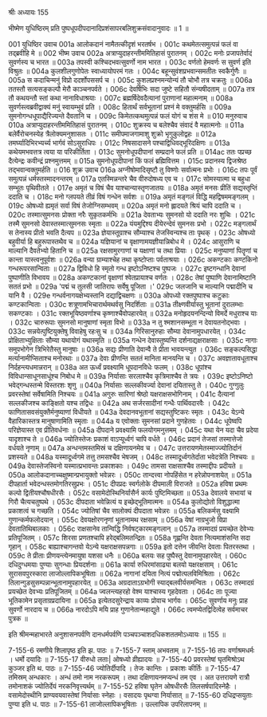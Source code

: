 श्रीः
अध्यायः 155

भीष्मेण युधिष्ठिरम् प्रति पुष्पधूपदीपदानादिप्रशंसापरबलिशुक्रसंवादानुवादः ॥ 1 ॥

001	युधिष्ठिर उवाच 
001a	आलोकदानं नामैतत्कीदृशं भरतर्षभ ।
001c	कथमेतत्समुत्पन्नं फलं वा तद्ब्रवीहि मे ॥
002	भीष्म उवाच 
002a	अत्राप्युदाहरन्तीममितिहासं पुरातनम् ।
002c	मनोः प्रजापतेर्वादं सुवर्णस्य च भारत ॥
003a	तपस्वी कश्चिदभवत्सुवर्णो नाम भारत ।
003c	वर्णतो हेमवर्णः स सुवर्ण इति विश्रुतः ॥
004a	कुलशीलगुणोपेतः स्वाध्यायोपरमं गतः ।
004c	बहून्सुवंशप्रभवान्समतीतः स्वकैर्गुणैः ॥
005a	स कदाचिन्मनुं विप्रो ददर्शोपससर्प च ।
005c	कुशलप्रश्नमन्योन्यं तौ चोभौ तत्र चक्रतुः ॥
006a	ततस्तौ सत्यसङ्कल्पौ मेरौ काञ्चनपर्वते ।
006c	देवर्षिभिः सदा जुष्टे सहितौ संन्यषीदताम् ॥
007a	तत्र तौ कथयन्तौ स्तां कथा नानाविधाश्रयाः ।
007c	ब्रह्मर्षिदेवदैत्यानां पुराणानां महात्मनाम् ॥
008a	सुवर्णस्त्वब्रवीद्वाक्यं मनुं स्वायम्भुवं प्रति ।
008c	हितार्थं सर्वभूतानां प्रश्नं मे वक्तुमर्हसि ॥
009a	सुमनोगन्धधूपाद्यैरिज्यन्ते दैवतानि च ।
009c	किमेतत्कथमुत्पन्नं फलं योगं च शंस मे ॥
010	मनुरुवाच 
010a	अत्राप्युदाहरन्तीममितिहासं पुरातनम् ।
010c	शुक्रस्य च बलेश्चैव संवादं वै महात्मनोः ॥
011a	बलेर्वैरोचनस्येह त्रैलोक्यमनुशासतः ।
011c	समीपमाजगामाशु शुक्रो भृगुकुलोद्वहः ॥
012a	तमर्घ्यादिभिरभ्यर्च्य भार्गवं सोऽसुराधिपः ।
012c	निषसादासने पश्चाद्विधिवद्भूरिदक्षिणः ॥
013a	कथेयमभवत्तत्र त्वया या परिकीर्तिता ।
013c	सुमनोधूपदीपानां सम्प्रदाने फलं प्रति ॥
014ac	ततः पप्रच्छ दैत्येन्द्रः कवीन्द्रं प्रश्नमुत्तमम् ॥
015a	सुमनोधूपदीपानां किं फलं ब्रह्मिवित्तम ।
015c	प्रदानस्य द्विजश्रेष्ठ तद्भवान्वक्तुमर्हति ॥
016	शुक्र उवाच 
016a	अग्नीषोमादिसृष्टौ तु विष्णोः सर्वात्मनः प्रभोः ।
016c	तपः पूर्वं समुत्पन्नं धर्मस्तस्मादनन्तरम् ॥
017a	एतस्मिन्नन्तरे चैव वीरुदोषध्य एव च ।
017c	सोमस्यात्मा च बहुधा सम्भूतः पृथिवीतले ।
017e	अमृतं च विषं चैव याश्चान्यास्तृणजातयः ॥
018a	अमृतं मनसः प्रीतिं सद्यस्तृप्तिं ददाति च ।
018c	मनो ग्लपयते तीव्रं विषं गन्धेन सर्वशः ॥
019a	अमृतं मङ्गलं विद्धि महद्विषममङ्गलम् ।
019c	ओषध्यो ह्यमृतं सर्वा विषं तेजोग्निसम्भवम् ॥
020a	अमृतं मनो ह्लादयते श्रियं चापि ददाति च ।
020c	तस्मात्सुमनसः प्रोक्ता नरैः सुकृतकर्मभिः ॥
021a	देवताभ्यः सुमनसो यो ददाति नरः शुचिः ।
021c	तस्मै सुमनसो देवास्तस्मात्सुमनसः स्मृताः ॥
022a	यंयमुद्दिश्य दीयेरन्देवं सुमनसः प्रभो ।
022c	मङ्गलार्थं स तेनास्य प्रीतो भवति दैत्यप ॥
023a	ज्ञेयास्तूग्राश्च सौम्याश्च तेजस्विन्यश्च ताः पृथक् ।
023c	ओषध्यो बहुवीर्या हि बहुरूपास्तथैव च ॥
024a	यज्ञियानां च वृक्षाणामयज्ञीयान्निबोध मे ।
024c	आसुराणि च माल्यानि दैवतेभ्यो हितानि च ॥
025a	रक्षसामुरगाणां च यक्षाणां च तथा प्रियाः ।
025c	मनुष्याणां पितॄणां च कान्ता यास्त्वनुपूर्वशः ॥
026a	वन्या ग्राम्याश्चेह तथा कृष्टोप्ताः पर्वताश्रयाः ।
026c	अकण्टकाः कण्टकिनो गन्धरूपरसान्विताः ॥
027a	द्विविधो हि स्मृतो गन्ध इष्टोऽनिष्टश्च पुष्पजः ।
027c	इष्टगन्धानि देवानां पुष्पाणीति विभावय ॥
028a	अकण्टकानां वृक्षाणां श्वेतप्रायाश्च वर्णतः ।
028c	तेषां पुष्पाणि देवानामिष्टानि सततं प्रभो ॥
029a	'पद्मं च तुलसी जातिरापः सर्वेषु पूजिता ।'
029c	जलजानि च माल्यानि पद्मादीनि च यानि वै ।
029e	गन्धर्वनागयक्षेभ्यस्तानि दद्याद्विचक्षणः ॥
030a	ओपध्यो रक्तपुष्पाश्च कटुकाः कण्टकान्विताः ।
030c	शत्रूणामभिचारार्थमथर्वसु निदर्शिताः ॥
031a	तीक्ष्णवीर्यास्तु भूतानां दुरालम्भाः सकण्टकाः ।
031c	रक्तभूयिष्ठवर्णाश्च कृष्णाश्चैवोपहारयेत् ॥
032a	मनोहृदयनन्दिन्यो विमर्दे मधुराश्च याः ।
032c	चारुरूपाः सुमनसो मानुषाणां स्मृता विभो ॥
033a	न तु श्मशानसम्भूता न देवायतनोद्भवाः ।
033c	सन्नयेत्पुष्टियुक्तेषु विवाहेषु रहःसु च ॥
034a	गिरिसानुरुहाः सौम्या देवानामुपधारयेत् ।
034c	प्रोक्षिताभ्युक्षिताः सौम्या यथायोगं यथास्मृति ॥
035a	गन्धेन देवास्तुष्यन्ति दर्शनाद्यक्षराक्षसाः ।
035c	नागाः समुपभोगेन त्रिभिरेतैस्तु मानुषाः ॥
036a	सद्यः प्रीणाति देवान्वै ते प्रीता भावयन्त्युत ।
036c	सङ्कल्पसिद्धा मर्त्यानामीप्सिताश्च मनोरथाः ॥
037a	देवाः प्रीणन्ति सततं मानिता मानयन्ति च ।
037c	अवज्ञातावधूताश्च निर्दहन्त्यधमान्नरान् ॥
038a	अत ऊर्ध्वं प्रवक्ष्यामि धूपदानविधेः फलम् ।
038c	धूपांश्च विविधान्साधूनसाधूंश्च निबोध मे ॥
039a	निर्यासाः सरलाश्चैव कृत्रिमाश्चैव ते त्रयः ।
039c	इष्टोऽनिष्टो भवेद्गन्धस्तन्मे विस्तरशः शृणु ॥
040a	निर्यासाः सल्लकीवर्ज्या देवानां दयितास्तु ते ।
040c	गुग्गुलुः प्रवरस्तेषां सर्वेषामिति निश्चयः ॥
041a	अगुरुः सारिणां श्रेष्ठो यक्षराक्षसभोगिनाम् ।
041c	दैत्यानां सल्लकीजश्च काङ्क्षितो यश्च तद्विधः ॥
042a	अथ सर्जरसादीनां गन्धैः पार्थिवदारवैः ।
042c	फाणितासवसंयुक्तैर्मनुष्याणां विधीयते ॥
043a	देवदानवभूतानां सद्यस्तुष्टिकरः स्मृतः ।
043c	येऽन्ये वैहारिकास्तत्र मानुषाणामिति स्मृताः ॥
044a	य एवोक्ताः सुमनसां प्रदाने गुणहेतवः ।
044c	धूपेष्वपि परिज्ञेयास्त एव प्रीतिवर्धनाः ॥
045a	दीपदाने प्रवक्ष्यामि फलयोगमनुत्तमम् ।
045c	यथा येन यदा चैव प्रदेया यादृशाश्च ते ॥
046a	ज्योतिस्तेजः प्रकाशं वाऽप्यूर्ध्वगं चापि वर्धते ।
046c	प्रदानं तेजसां तस्मात्तेजो वर्धयते नृणाम् ॥
047a	अन्धन्तमस्तमिस्रं च दक्षिणायनमेव च ।
047c	उत्तरायणमेतस्माज्ज्योतिर्दानं प्रशस्यते ॥
048a	यस्मादूर्ध्वगमे तत्तु तमसश्चैव भेषजम् ।
048c	तस्मादूर्ध्वगतेर्दाता भवेदत्रेति निश्चयः ॥
049a	देवास्तेजस्विनो यस्मात्प्रभावन्तः प्रकाशकाः ।
049c	तामसा राक्षसाश्चैव तस्माद्दीपः प्रदीयते ॥
050a	आलोकदानाच्चक्षुष्मान्प्रभायुक्तो भवेन्नरः ।
050c	तान्दत्त्वा नोपहिंसेत न हरेन्नोपनाशयेत् ॥
051a	दीपहार्ता भवेदन्धस्तमोगतिरसुप्रभः ।
051c	दीपप्रदः स्वर्गलोके दीपमाली विराजते ॥
052a	हविषा प्रथमः कल्पो द्वितीयश्चौषधीरसैः ।
052c	वसामेदोस्थिनिर्यासैर्न कार्यः पुष्टिमिच्छता ॥
053a	देवालये सभायां च गिरौ चैत्यचतुष्पथे ।
053c	दीपदाता भवेन्नित्यं य इच्छेद्भूतिमात्मनः ॥
054a	कुलोद्योतो विशुद्धात्मा प्रकाशत्वं च गच्छति ।
054c	ज्योतिषां चैव सालोक्यं दीपदाता भवेन्नरः ॥
055a	बलिकर्मसु वक्ष्यामि गुणान्कर्मफलोदयान् ।
055c	देवयक्षोरगनृणां भूतानामथ रक्षसाम् ॥
056a	येषां नाग्रभुजो विप्रा देवतातिथिबालकाः ।
056c	राक्षसानेव तान्विद्धि निर्वषट्कारमङ्गलान् ॥
057a	तस्मादग्रं प्रयच्छेत देवेभ्यः प्रतिपूजितम् ।
057c	शिरसा प्रणतश्चापि हरेद्बलिमतन्द्रितः ॥
058a	गृह्णन्ति देवता नित्यमाशंसन्ति सदा गृहान् ।
058c	बाह्याश्चागन्तवो येऽन्ये यक्षराक्षसपन्नगाः ॥
059a	इतो दत्तेन जीवन्ति देवताः पितरस्तथा ।
059c	ते प्रीताः प्रीणयन्त्येनमायुषा यशसा धनैः ॥
060a	बलयः सह पुष्पैस्तु देवानामुपहारयेत् ।
060c	दधिदुग्धमयाः पुण्याः सुगन्धाः प्रियदर्शनाः ॥
061a	कार्या रुधिरमांसाढ्या बलयो यक्षरक्षसाम् ।
061c	सुरासवपुरस्कारा लाजोल्लापिकभूषिताः ॥
062a	नागानां दयिता नित्यं पद्मोत्पलविमिश्रिताः ।
062c	तिलान्गुडसुसम्पन्नान्भूतानामुपहारयेत् ॥
063a	अग्रदाताऽग्रभोगी स्याद्बलवीर्यसमन्वितः ।
063c	तस्मादग्रं प्रयच्छेत देवभ्यः प्रतिपूजितम् ॥
064a	ज्वलन्त्यहरहो वेश्म याश्चास्य गृहदेवताः ।
064c	ताः पूज्या भूतिकामेन प्रसृताग्रप्रदायिना ॥
065a	इत्येतदसुरेन्द्राय काव्यः प्रोवाच भार्गवः ।
065c	सुवर्णाय मनुः प्राह सुवर्णो नारदाय च ॥
066a	नारदोऽपि मयि प्राह गुणानेतान्महाद्युते ।
066c	त्वमप्येतद्विदित्वेह सर्वमाचर पुत्रक ॥ 

इति श्रीमन्महाभारते अनुशासनपर्वणि दानधर्मपर्वणि पञ्चपञ्चाशदधिकशततमोऽध्यायः ॥ 155 ॥

7-155-6 रमणीये शिलापृष्ठ इति झ. पाठः ॥ 7-155-7 स्ताम् अभवताम् ॥ 7-155-16 तपः वर्णाश्रमधर्मः । धर्मो दयादिः ॥ 7-155-17 वीरुधो लताः| ओषध्यो व्रीह्यादयः ॥ 7-155-40 प्रवरस्तेषां घृतमिश्रोऽथ कुञ्जर इति थ. पाठः ॥ 7-155-46 ज्योतिर्दीपादि । तेजः कान्तिः । प्रकाशः कीर्तिः ॥ 7-155-47 तमिस्रम् अन्धकारः । अन्धं तमो नाम नरकरूपम् । तथा दक्षिणायनमप्यन्धं तम एव । अत उत्तरायणे रात्रौ तमोनाशकं ज्योतिर्देयं नरकनिवृत्त्यर्थम् ॥ 7-155-52 हविषा घृतेन ओषधीरसैः तिलसर्षपादिस्नेहैः । वसामेदोस्थीनि प्राण्यवयवास्तेषां निर्यासाः स्नेहाः । वसादयः पृथग्वा निर्यासात् ॥ 7-155-60 दधिद्रप्सयुताः पुण्या इति ध. पाठः ॥ 7-155-61 लाजोल्लापिकभूषिताः । उल्लापिक उपरिलापनम् ॥

